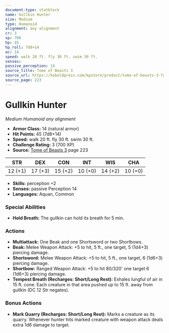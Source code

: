 ```yaml
---
document-type: statblock
name: Gullkin Hunter
size: Medium
type: Humanoid
alignment: any alignment
cr: 3
xp: 700
hp: 45
hp_roll: 7d8+14
ac: 14
speed: walk 20 ft. fly 30 ft. swim 30 ft.
senses: 
passive_perception: 14
source_title: Tome of Beasts 3
source_url: https://koboldpress.com/kpstore/product/tome-of-beasts-3-for-5th-edition/
source_page: 223
---
```


# Gullkin Hunter

*Medium* *Humanoid* *any alignment*

- **Armor Class:** 14 (natural armor)
- **Hit Points:** 45 (7d8+14)
- **Speed:** walk 20 ft. fly 30 ft. swim 30 ft.
- **Challenge Rating:** 3 (700 XP)
- **Source:** [Tome of Beasts 3](https://koboldpress.com/kpstore/product/tome-of-beasts-3-for-5th-edition/) page 223

| STR | DEX | CON | INT | WIS | CHA |
| --- | --- | --- | --- | --- | --- |
| 12 (+1) | 17 (+3) | 15 (+2) | 10 (+0) | 14 (+2) | 10 (+0) |

- **Skills:** perception +2
- **Senses:** passive Perception 14
- **Languages:** Aquan, Common

### Special Abilities

- **Hold Breath:** The gullkin can hold its breath for 5 min.

### Actions

- **Multiattack:** One Beak and one Shortsword or two Shortbows.
- **Beak:** Melee Weapon Attack: +5 to hit, 5 ft., one target, 5 (1d4+3) piercing damage.
- **Shortsword:** Melee Weapon Attack: +5 to hit, 5 ft., one target, 6 (1d6+3) piercing damage.
- **Shortbow:** Ranged Weapon Attack: +5 to hit 80/320' one target 6 (1d6+3) piercing damage.
- **Tempest Breath (Recharges: Short/Long Rest):** Exhales lungful of air in 15 ft. cone. Each creature in that area pushed up to 15 ft. away from gullkin (DC 12 Str negates).

### Bonus Actions

- **Mark Quarry (Recharges: Short/Long Rest):** Marks a creature as its quarry. Whenever hunter hits marked creature with weapon attack deals extra 1d6 damage to target.
